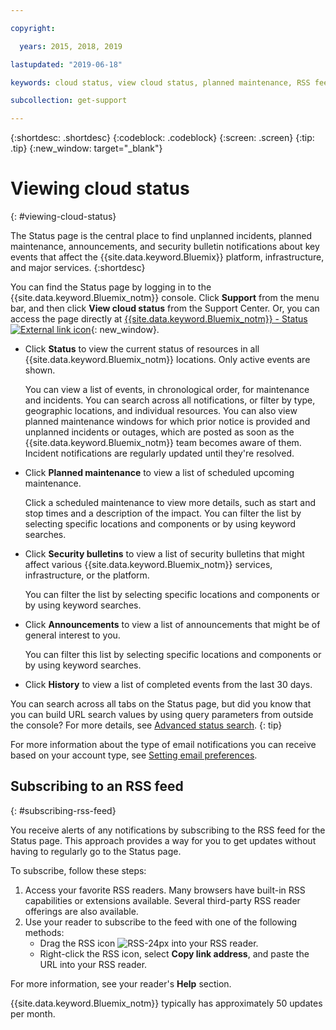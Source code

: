 ```yaml
---

copyright:

  years: 2015, 2018, 2019 

lastupdated: "2019-06-18"

keywords: cloud status, view cloud status, planned maintenance, RSS feed 

subcollection: get-support

---
```


{:shortdesc: .shortdesc}
{:codeblock: .codeblock}
{:screen: .screen}
{:tip: .tip}
{:new_window: target="_blank"}

# Viewing cloud status
{: #viewing-cloud-status}

The Status page is the central place to find unplanned incidents, planned maintenance, announcements, and security bulletin notifications about key events that affect the {{site.data.keyword.Bluemix}} platform, infrastructure, and major services.
{:shortdesc}

You can find the Status page by logging in to the {{site.data.keyword.Bluemix_notm}} console. Click **Support** from the menu bar, and then click **View cloud status** from the Support Center. Or, you can access the page directly at [{{site.data.keyword.Bluemix_notm}} - Status ![External link icon](../icons/launch-glyph.svg "External link icon")](https://cloud.ibm.com/status){: new_window}.

* Click **Status** to view the current status of resources in all {{site.data.keyword.Bluemix_notm}} locations. Only active events are shown.  

  You can view a list of events, in chronological order, for maintenance and incidents. You can search across all notifications, or filter by type, geographic locations, and individual resources. You can also view planned maintenance windows for which prior notice is provided and unplanned incidents or outages, which are posted as soon as the {{site.data.keyword.Bluemix_notm}} team becomes aware of them. Incident notifications are regularly updated until they're resolved.

* Click **Planned maintenance** to view a list of scheduled upcoming maintenance. 

  Click a scheduled maintenance to view more details, such as start and stop times and a description of the impact. You can filter the list by selecting specific locations and components or by using keyword searches.

* Click **Security bulletins** to view a list of security bulletins that might affect various {{site.data.keyword.Bluemix_notm}} services, infrastructure, or the platform.

  You can filter the list by selecting specific locations and components or by using keyword searches.

* Click **Announcements** to view a list of announcements that might be of general interest to you.

  You can filter this list by selecting specific locations and components or by using keyword searches.

* Click **History** to view a list of completed events from the last 30 days. 


You can search across all tabs on the Status page, but did you know that you can build URL search values by using query parameters from outside the console? For more details, see [Advanced status search](/docs/get-support?topic=get-support-adv-search).
{: tip}

For more information about the type of email notifications you can receive based on your account type, see [Setting email preferences](/docs/account?topic=account-email-prefs). 

## Subscribing to an RSS feed
{: #subscribing-rss-feed}

You receive alerts of any notifications by subscribing to the RSS feed for the Status page. This approach provides a way for you to get updates without having to regularly go to the Status page.

To subscribe, follow these steps:

1. Access your favorite RSS readers. Many browsers have built-in RSS capabilities or extensions available. Several third-party RSS reader offerings are also available. 
2. Use your reader to subscribe to the feed with one of the following methods:
    * Drag the RSS icon ![RSS-24px](../icons/RSS-24px.svg) into your RSS reader.
    * Right-click the RSS icon, select **Copy link address**, and paste the URL into your RSS reader.

For more information, see your reader's **Help** section.

{{site.data.keyword.Bluemix_notm}} typically has approximately 50 updates per month.






